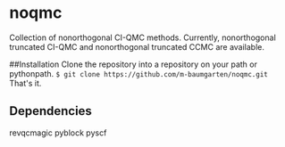 # noqmc
Collection of nonorthogonal CI-QMC methods. Currently, nonorthogonal truncated CI-QMC and nonorthogonal truncated CCMC are available.

##Installation
Clone the repository into a repository on your path or pythonpath.
```$ git clone https://github.com/m-baumgarten/noqmc.git```
That's it.

## Dependencies
revqcmagic
pyblock 
pyscf




